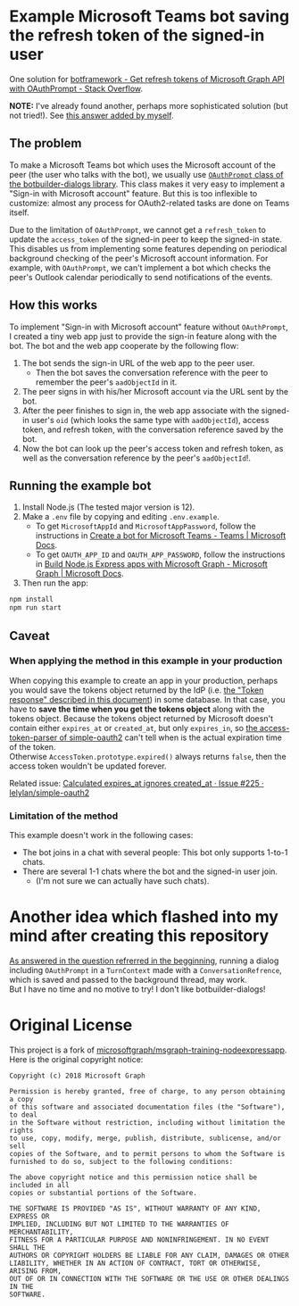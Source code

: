 # Example Microsoft Teams bot saving the refresh token of the signed-in user

One solution for [botframework - Get refresh tokens of Microsoft Graph API with OAuthPrompt - Stack Overflow](https://stackoverflow.com/questions/62441914/get-refresh-tokens-of-microsoft-graph-api-with-oauthprompt).

**NOTE:** I've already found another, perhaps more sophisticated solution (but not tried!). See [this answer added by myself](https://stackoverflow.com/a/62669632/4299824).

## The problem

To make a Microsoft Teams bot which uses the Microsoft account of the peer (the user who talks with the bot), we usually use [`OAuthPrompt` class of the botbuilder-dialogs library](https://docs.microsoft.com/en-us/javascript/api/botbuilder-dialogs/oauthprompt?view=botbuilder-ts-latest). This class makes it very easy to implement a "Sign-in with Microsoft account" feature. But this is too inflexible to customize: almost any process for OAuth2-related tasks are done on Teams itself.

Due to the limitation of `OAuthPrompt`, we cannot get a `refresh_token` to update the `access_token` of the signed-in peer to keep the signed-in state. This disables us from implementing some features depending on periodical background checking of the peer's Microsoft account information. For example, with `OAuthPrompt`, we can't implement a bot which checks the peer's Outlook calendar periodically to send notifications of the events.

## How this works

To implement "Sign-in with Microsoft account" feature without `OAuthPrompt`, I created a tiny web app just to provide the sign-in feature along with the bot. The bot and the web app cooperate by the following flow:

1. The bot sends the sign-in URL of the web app to the peer user.
    - Then the bot saves the conversation reference with the peer to remember the peer's `aadObjectId` in it.
1. The peer signs in with his/her Microsoft account via the URL sent by the bot.
1. After the peer finishes to sign in, the web app associate with the signed-in user's `oid` (which looks the same type with `aadObjectId`), access token, and refresh token, with the conversation reference saved by the bot.
1. Now the bot can look up the peer's access token and refresh token, as well as the conversation reference by the peer's `aadObjectId`!.

## Running the example bot

1. Install Node.js (The tested major version is 12).
1. Make a `.env` file by copying and editing `.env.example`.
    - To get `MicrosoftAppId` and `MicrosoftAppPassword`, follow the instructions in [Create a bot for Microsoft Teams - Teams | Microsoft Docs](https://docs.microsoft.com/en-us/microsoftteams/platform/bots/how-to/create-a-bot-for-teams).
    - To get `OAUTH_APP_ID` and `OAUTH_APP_PASSWORD`, follow the instructions in [Build Node.js Express apps with Microsoft Graph - Microsoft Graph | Microsoft Docs](https://docs.microsoft.com/en-us/graph/tutorials/node?tutorial-step=3).
1. Then run the app:  
  ```bash
  npm install
  npm run start
  ```

## Caveat

### When applying the method in this example in your production

When copying this example to create an app in your production, perhaps you would save the tokens object
returned by the IdP (i.e. [the "Token response" described in this document](https://github.com/lelylan/simple-oauth2/issues/225))
in some database.
In that case, you have to **save the time when you get the tokens object** along with the tokens object.
Because the tokens object returned by Microsoft doesn't contain either `expires_at` or `created_at`,
but only `expires_in`, so [the access-token-parser of simple-oauth2](https://github.com/lelylan/simple-oauth2/blob/94da9f7236ace277410ec7ed8260ff30f9f0e52e/lib/access-token-parser.js)
can't tell when is the actual expiration time of the token.  
Otherwise `AccessToken.prototype.expired()` always returns `false`, then the access token wouldn't be updated forever.

Related issue: [Calculated expires_at ignores created_at · Issue #225 · lelylan/simple-oauth2](https://github.com/lelylan/simple-oauth2/issues/225)

### Limitation of the method

This example doesn't work in the following cases:

- The bot joins in a chat with several people: This bot only supports 1-to-1 chats.
- There are several 1-1 chats where the bot and the signed-in user join.
    - (I'm not sure we can actually have such chats).

# Another idea which flashed into my mind after creating this repository

[As answered in the question refrerred in the begginning](https://stackoverflow.com/a/62952408/4299824), running a dialog including `OAuthPrompt` in a `TurnContext` made with a `ConversationRefrence`, which is saved and passed to the background thread, may work.  
But I have no time and no motive to try! I don't like botbuilder-dialogs!

# Original License

This project is a fork of [microsoftgraph/msgraph-training-nodeexpressapp](https://github.com/microsoftgraph/msgraph-training-nodeexpressapp). Here is the original copyright notice:

```
Copyright (c) 2018 Microsoft Graph

Permission is hereby granted, free of charge, to any person obtaining a copy
of this software and associated documentation files (the "Software"), to deal
in the Software without restriction, including without limitation the rights
to use, copy, modify, merge, publish, distribute, sublicense, and/or sell
copies of the Software, and to permit persons to whom the Software is
furnished to do so, subject to the following conditions:

The above copyright notice and this permission notice shall be included in all
copies or substantial portions of the Software.

THE SOFTWARE IS PROVIDED "AS IS", WITHOUT WARRANTY OF ANY KIND, EXPRESS OR
IMPLIED, INCLUDING BUT NOT LIMITED TO THE WARRANTIES OF MERCHANTABILITY,
FITNESS FOR A PARTICULAR PURPOSE AND NONINFRINGEMENT. IN NO EVENT SHALL THE
AUTHORS OR COPYRIGHT HOLDERS BE LIABLE FOR ANY CLAIM, DAMAGES OR OTHER
LIABILITY, WHETHER IN AN ACTION OF CONTRACT, TORT OR OTHERWISE, ARISING FROM,
OUT OF OR IN CONNECTION WITH THE SOFTWARE OR THE USE OR OTHER DEALINGS IN THE
SOFTWARE.
```
